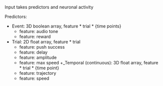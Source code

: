 Input takes predictors and neuronal activity

Predictors:
+ Event: 3D boolean array, feature * trial * {time points}
    + feature: audio tone
    + feature: reward
+ Trial: 2D float array, feature * trial
    + feature: push success
    + feature: delay
    + feature: amplitude
    + feature: max speed
+_Temporal (continuous): 3D float array, feature * trial * {time point}
    + feature: trajectory
    + feature: speed
